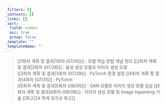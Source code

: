 ```yaml
---
_filters: []
_contexts: []
_links: []
_sort:
  field: number
  asc: true
  group: false
_template: ""
_templateName: ""
---
```

> [[1회차 계획 및 결과|1회차 (07/05)]] : 모델 학습 방법 개념 정리
> [[2회차 계획 및 결과|2회차 (07/26)]] : 음성 생성 모델과 이미지 생성 모델  
> [[3회차 계획 및 결과|3회차 (07/29)]] : PyTorch 환경 설정
> [[4회차 계획 및 결과|4회차 (07/31)]] : PyTorch  
> [[5회차 계획 및 결과|5회차 (08/05)]] : GAN 모델로 이미지 생성 모델 실습
> [[6회차 계획 및 결과|6회차 (08/08)]] : 이미지 생성 모델 및 Image Inpainting 기술
> [[회고|24 하계 모각코 회고]]